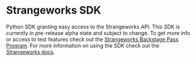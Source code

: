 # Strangeworks SDK

Python SDK granting easy access to the Strangeworks API. This SDK is currently in pre-release alpha state and subject to change. To get more info or access to test features check out the [Strangeworks Backstage Pass Program](https://strangeworks.com/backstage). For more information on using the SDK check out the [Strangeworks docs](https://docs.strangeworks.com/).